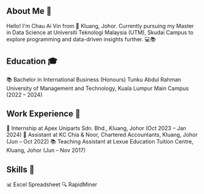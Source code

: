 ## About Me 👋

Hello! I'm Chau Ai Vin from 🌴 Kluang, Johor. Currently pursuing my Master in Data Science at Universiti Teknologi Malaysia (UTM), Skudai Campus to explore programming and data-driven insights further. 💻📚

## Education 🎓

📚 Bachelor in International Business (Honours) 
Tunku Abdul Rahman University of Management and Technology, Kuala Lumpur Main Campus (2022 – 2024)

## Work Experience 💼

📝 Internship at Apex Uniparts Sdn. Bhd., Kluang, Johor (Oct 2023 – Jan 2024)
📂 Assistant at KC Chia & Noor, Chartered Accountants, Kluang, Johor (Jun – Oct 2022)
📚 Teaching Assistant at Lexue Education Tuition Centre, Kluang, Johor (Jun – Nov 2017)

## Skills 🚀

📊 Excel Spreadsheet
🔍 RapidMiner


